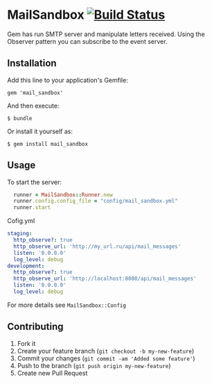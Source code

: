 # MailSandbox [![Build Status](https://secure.travis-ci.org/kaize/mail_sandbox.png)](http://travis-ci.org/kaize/mail_sandbox)

Gem has run SMTP server and manipulate letters received. Using the Observer pattern you can subscribe to the event server.

## Installation

Add this line to your application's Gemfile:

    gem 'mail_sandbox'

And then execute:

    $ bundle

Or install it yourself as:

    $ gem install mail_sandbox

## Usage

To start the server:

```ruby
  runner = MailSandbox::Runner.new
  runner.config.config_file = "config/mail_sandbox.yml"
  runner.start
```

Cofig.yml

```yaml
staging:
  http_observe?: true
  http_observe_url: 'http://my_url.ru/api/mail_messages'
  listen: '0.0.0.0'
  log_level: debug
development:
  http_observe?: true
  http_observe_url: 'http://localhost:8080/api/mail_messages'
  listen: '0.0.0.0'
  log_level: debug
```

For more details see ```MailSandbox::Config```

## Contributing

1. Fork it
2. Create your feature branch (`git checkout -b my-new-feature`)
3. Commit your changes (`git commit -am 'Added some feature'`)
4. Push to the branch (`git push origin my-new-feature`)
5. Create new Pull Request
